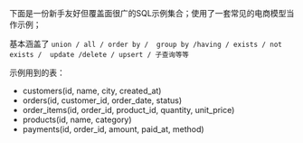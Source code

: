 下面是一份新手友好但覆盖面很广的SQL示例集合；使用了一套常见的电商模型当作示例；

基本涵盖了 `union / all / order by /  group by /having / exists / not exists /  update /delete / upsert / 子查询等等`

示例用到的表：
- customers(id, name, city, created_at)
- orders(id, customer_id, order_date, status)
- order_items(id, order_id, product_id, quantity, unit_price)
- products(id, name, category)
- payments(id, order_id, amount, paid_at, method)

